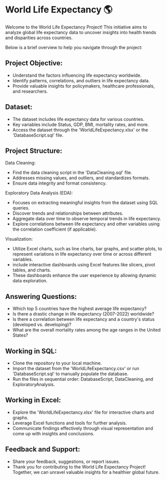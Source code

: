 
# World Life Expectancy 🌎
Welcome to the World Life Expectancy Project! This initiative aims to analyze global life expectancy data to uncover insights into health trends and disparities across countries. 

Below is a brief overview to help you navigate through the project:

## Project Objective:
- Understand the factors influencing life expectancy worldwide.
- Identify patterns, correlations, and outliers in life expectancy data.
- Provide valuable insights for policymakers, healthcare professionals, and researchers.

## Dataset:
- The dataset includes life expectancy data for various countries.
- Key variables include Status, GDP, BMI, mortality rates, and more.
- Access the dataset through the 'WorldLifeExpectancy.xlsx' or the 'DatabaseScript.sql' file.

## Project Structure:
Data Cleaning:
- Find the data cleaning script in the 'DataCleaning.sql' file.
- Addresses missing values, and outliers, and standardizes formats.
- Ensure data integrity and format consistency.

Exploratory Data Analysis (EDA):
- Focuses on extracting meaningful insights from the dataset using SQL queries. 
- Discover trends and relationships between attributes.
- Aggregate data over time to observe temporal trends in life expectancy.
- Explore correlations between life expectancy and other variables using the correlation coefficient (if applicable).


Visualization:
- Utilize Excel charts, such as line charts, bar graphs, and scatter plots, to represent variations in life expectancy over time or across different variables.
- include interactive dashboards using Excel features like slicers, pivot tables, and charts.
- These dashboards enhance the user experience by allowing dynamic data exploration.


## Answering Questions:
- Which top 5 countries have the highest average life expectancy?
- Is there a drastic change in life expectancy (2007-2022) worldwide?
- Is there a correlation between life expectancy and a country's status (developed vs. developing)?
- What are the overall mortality rates among the age ranges in the United States?

## Working in SQL:
- Clone the repository to your local machine.
- Import the dataset from the 'WorldLifeExpectancy.csv' or run 'DatabaseScript.sql' to manually populate the database.
- Run the files in sequential order: DatabaseScript, DataCleaning, and ExploratoryAnalysis.

## Working in Excel:
- Explore the 'WorldLifeExpectancy.xlsx' file for interactive charts and graphs.
- Leverage Excel functions and tools for further analysis.
- Communicate findings effectively through visual representation and come up with insights and conclusions.

## Feedback and Support:
- Share your feedback, suggestions, or report issues.
- Thank you for contributing to the World Life Expectancy Project! Together, we can unravel valuable insights for a healthier global future.

